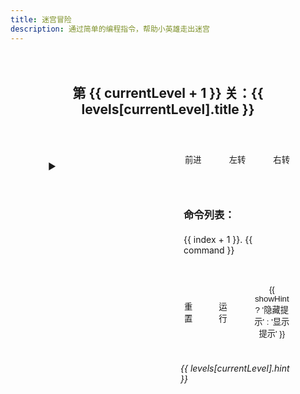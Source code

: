 ```yaml
---
title: 迷宫冒险
description: 通过简单的编程指令，帮助小英雄走出迷宫
---
```


<script setup>
import { ref, computed, onMounted } from 'vue'

const currentLevel = ref(0)
const commands = ref([])
const isPlaying = ref(false)
const showHint = ref(false)
const toastVisible = ref(false)
const toastMessage = ref('')

const levels = [
  {
    title: '简单路径',
    map: [
      ['S', '.', '.', '.'],
      ['#', '#', '.', '#'],
      ['.', '.', '.', '#'],
      ['#', '#', '.', 'E']
    ],
    solution: ['前进', '前进', '右转', '前进', '前进'],
    hint: '先向前走，到达转角后向右转'
  },
  {
    title: '寻找宝藏',
    map: [
      ['S', '.', '#', '.'],
      ['.', '#', '.', '#'],
      ['.', '.', '.', 'E'],
      ['#', '#', '#', '#']
    ],
    solution: ['前进', '右转', '前进', '左转', '前进', '前进'],
    hint: '需要转弯两次才能到达终点'
  }
]

const hero = ref({
  x: 0,
  y: 0,
  direction: 0 // 0: 右, 1: 下, 2: 左, 3: 上
})

const currentMap = computed(() => levels[currentLevel.value].map)

const initLevel = () => {
  commands.value = []
  isPlaying.value = false
  // 找到起点位置
  for (let y = 0; y < currentMap.value.length; y++) {
    for (let x = 0; x < currentMap.value[y].length; x++) {
      if (currentMap.value[y][x] === 'S') {
        hero.value = { x, y, direction: 0 }
        break
      }
    }
  }
}

const addCommand = (command) => {
  if (isPlaying.value) return
  commands.value.push(command)
}

const executeCommands = async () => {
  if (isPlaying.value) return
  isPlaying.value = true

  for (const command of commands.value) {
    await executeCommand(command)
    await new Promise(resolve => setTimeout(resolve, 500))
  }

  checkResult()
  isPlaying.value = false
}

const executeCommand = async (command) => {
  if (command === '前进') {
    const dx = [1, 0, -1, 0]
    const dy = [0, 1, 0, -1]
    const newX = hero.value.x + dx[hero.value.direction]
    const newY = hero.value.y + dy[hero.value.direction]

    if (newX >= 0 && newX < currentMap.value[0].length &&
        newY >= 0 && newY < currentMap.value.length &&
        currentMap.value[newY][newX] !== '#') {
      hero.value.x = newX
      hero.value.y = newY
    }
  } else if (command === '左转') {
    hero.value.direction = (hero.value.direction + 3) % 4
  } else if (command === '右转') {
    hero.value.direction = (hero.value.direction + 1) % 4
  }
}

const checkResult = () => {
  if (currentMap.value[hero.value.y][hero.value.x] === 'E') {
    displayToast('太棒了！你到达了终点！')
    if (currentLevel.value < levels.length - 1) {
      setTimeout(() => {
        currentLevel.value++
        initLevel()
      }, 1000)
    }
  } else {
    displayToast('没有到达终点，再试试看！')
  }
}

const displayToast = (message) => {
  toastMessage.value = message
  toastVisible.value = true
  setTimeout(() => {
    toastVisible.value = false
  }, 2000)
}

onMounted(() => {
  initLevel()
})
</script>
<div class="kids-adventure-container">
      <div class="game-header">
        <h2>第 {{ currentLevel + 1 }} 关：{{ levels[currentLevel].title }}</h2>
      </div>
      <div class="game-content">
        <div class="maze">
          <div v-for="(row, y) in currentMap" :key="y" class="maze-row">
            <div v-for="(cell, x) in row" :key="x" 
                 :class="['maze-cell', {
                   'wall': cell === '#',
                   'start': cell === 'S',
                   'end': cell === 'E',
                   'hero': x === hero.x && y === hero.y
                 }]">
              <div v-if="x === hero.x && y === hero.y" 
                   class="hero-direction"
                   :style="{ transform: `rotate(${hero.direction * 90}deg)` }">
                ▶
              </div>
            </div>
          </div>
        </div>
        <div class="controls">
          <div class="command-buttons">
            <button @click="addCommand('前进')" :disabled="isPlaying">前进</button>
            <button @click="addCommand('左转')" :disabled="isPlaying">左转</button>
            <button @click="addCommand('右转')" :disabled="isPlaying">右转</button>
          </div>
          <div class="command-list">
            <h3>命令列表：</h3>
            <div class="commands">
              <div v-for="(command, index) in commands" :key="index" class="command">
                {{ index + 1 }}. {{ command }}
              </div>
            </div>
          </div>
          <div class="action-buttons">
            <button @click="initLevel">重置</button>
            <button @click="executeCommands" :disabled="isPlaying || commands.length === 0">
              运行
            </button>
            <button @click="showHint = !showHint" class="hint-button">
              {{ showHint ? '隐藏提示' : '显示提示' }}
            </button>
          </div>
          <div v-if="showHint" class="hint-text">
            {{ levels[currentLevel].hint }}
          </div>
        </div>
      </div>
      <div class="toast" :class="{ show: toastVisible }">
        {{ toastMessage }}
      </div>
    </div>

<style scoped>
.kids-adventure-container {
  max-width: 800px;
  margin: 0 auto;
  padding: 20px;
}
.game-header {
  text-align: center;
  margin-bottom: 30px;
}
.game-content {
  display: grid;
  grid-template-columns: 1fr 1fr;
  gap: 20px;
  background: var(--vp-c-bg-soft);
  border-radius: 8px;
  padding: 20px;
}
.maze {
  background: var(--vp-c-bg);
  border-radius: 8px;
  padding: 20px;
  display: flex;
  flex-direction: column;
  gap: 2px;
}
.maze-row {
  display: flex;
  gap: 2px;
}
.maze-cell {
  width: 60px;
  height: 60px;
  background: var(--vp-c-bg-soft);
  display: flex;
  align-items: center;
  justify-content: center;
  font-size: 24px;
  position: relative;
}
.wall {
  background: var(--vp-c-text-2);
}
.start {
  background: var(--vp-c-green-soft);
}
.end {
  background: var(--vp-c-brand-soft);
}
.hero-direction {
  color: var(--vp-c-brand);
  transition: transform 0.3s;
}
.controls {
  display: flex;
  flex-direction: column;
  gap: 20px;
}
.command-buttons {
  display: grid;
  grid-template-columns: repeat(3, 1fr);
  gap: 10px;
}
.command-list {
  background: var(--vp-c-bg);
  border-radius: 8px;
  padding: 15px;
  flex-grow: 1;
}
.commands {
  font-family: var(--vp-font-family-mono);
  color: var(--vp-c-text-2);
}
.command {
  padding: 4px 0;
}
.action-buttons {
  display: flex;
  gap: 10px;
}
button {
  padding: 8px 16px;
  border: 1px solid var(--vp-c-divider);
  border-radius: 4px;
  background: var(--vp-c-bg);
  color: var(--vp-c-text-2);
  cursor: pointer;
  transition: all 0.2s;
}
button:not(:disabled):hover {
  background: var(--vp-c-brand);
  color: white;
  border-color: var(--vp-c-brand);
}
button:disabled {
  opacity: 0.5;
  cursor: not-allowed;
}
.hint-button {
  background: var(--vp-c-bg-soft);
}
.hint-text {
  padding: 10px;
  background: var(--vp-c-bg);
  border-radius: 4px;
  color: var(--vp-c-text-2);
  font-style: italic;
}
.toast {
  position: fixed;
  bottom: 20px;
  left: 50%;
  transform: translateX(-50%) translateY(100%);
  background: var(--vp-c-brand);
  color: white;
  padding: 10px 20px;
  border-radius: 4px;
  transition: transform 0.3s;
  opacity: 0;
}
.toast.show {
  transform: translateX(-50%) translateY(0);
  opacity: 1;
}

/* 移动端适配 */
@media (max-width: 768px) {
  .game-content {
    grid-template-columns: 1fr;
  }
  
  .maze {
    overflow-x: auto;
    padding: 10px;
  }
  
  .maze-row {
    min-width: fit-content;
  }
  
  .maze-cell {
    width: 50px;
    height: 50px;
    font-size: 20px;
  }
  
  .command-buttons {
    grid-template-columns: repeat(3, 1fr);
  }
  
  .action-buttons {
    flex-wrap: wrap;
    justify-content: center;
  }
  
  .action-buttons button {
    flex: 1 1 auto;
    min-width: 100px;
  }
  
  .command-list {
    max-height: 200px;
    overflow-y: auto;
  }
  
  .toast {
    width: 90%;
    max-width: 300px;
    text-align: center;
  }
}

/* 添加滚动条样式 */
.command-list::-webkit-scrollbar {
  width: 6px;
}

.command-list::-webkit-scrollbar-track {
  background: var(--vp-c-bg-soft);
  border-radius: 3px;
}

.command-list::-webkit-scrollbar-thumb {
  background: var(--vp-c-brand);
  border-radius: 3px;
}

.maze::-webkit-scrollbar {
  height: 6px;
}

.maze::-webkit-scrollbar-track {
  background: var(--vp-c-bg-soft);
  border-radius: 3px;
}

.maze::-webkit-scrollbar-thumb {
  background: var(--vp-c-brand);
  border-radius: 3px;
}
</style>
